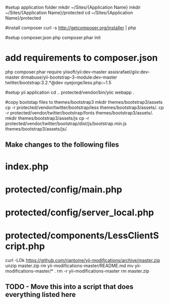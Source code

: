 #setup application folder
mkdir ~/Sites/{Application Name}
mkdir ~/Sites/{Application Name}/protected
cd ~/Sites/{Application Name}/protected

#install composer
curl -s http://getcomposer.org/installer | php

#setup composer.json
php composer.phar init

# add requirements to composer.json

php composer.phar require yiisoft/yii:dev-master assisrafael/giix:dev-master drmabuse/yii-bootstrap-3-module:dev-master twitter/bootstrap:3.2.*@dev oyejorge/less.php:~1.5

#setup yii application
cd ..
protected/vendor/bin/yiic webapp .

#copy bootstap files to themes/bootstrap3
mkdir themes/bootstrap3/assets
cp -r protected/vendor/twitter/bootstrap/less themes/bootstrap3/assets/.
cp -r protected/vendor/twitter/bootstrap/fonts themes/bootstrap3/assets/.
mkdir themes/bootstrap3/assets/js
cp -r protected/vendor/twitter/bootstrap/dist/js/bootstrap.min.js themes/bootstrap3/assets/js/.

## Make changes to the following files
# index.php
# protected/config/main.php
# protected/config/server_local.php
# protected/components/LessClientScript.php

curl -LOk https://github.com/rjantoine/yii-modifications/archive/master.zip
unzip master.zip
rm yii-modifications-master/README.md
mv yii-modifications-master/* .
rm -r yii-modifications-master
rm master.zip

## TODO - Move this into a script that does everything listed here

